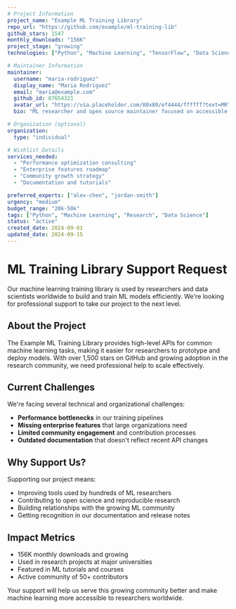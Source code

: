```yaml
---
# Project Information
project_name: "Example ML Training Library"
repo_url: "https://github.com/example/ml-training-lib"
github_stars: 1547
monthly_downloads: "156K"
project_stage: "growing"
technologies: ["Python", "Machine Learning", "TensorFlow", "Data Science"]

# Maintainer Information
maintainer:
  username: "maria-rodriguez"
  display_name: "Maria Rodriguez"
  email: "maria@example.com"
  github_id: 87654321
  avatar_url: "https://via.placeholder.com/80x80/ef4444/ffffff?text=MR"
  bio: "ML researcher and open source maintainer focused on accessible training tools"

# Organization (optional)
organization:
  type: "individual"

# Wishlist Details  
services_needed:
  - "Performance optimization consulting"
  - "Enterprise features roadmap"
  - "Community growth strategy"
  - "Documentation and tutorials"

preferred_experts: ["alex-chen", "jordan-smith"]
urgency: "medium"
budget_range: "20k-50k"
tags: ["Python", "Machine Learning", "Research", "Data Science"]
status: "active"
created_date: 2024-09-01
updated_date: 2024-09-15
---
```


# ML Training Library Support Request

Our machine learning training library is used by researchers and data scientists worldwide to build and train ML models efficiently. We're looking for professional support to take our project to the next level.

## About the Project

The Example ML Training Library provides high-level APIs for common machine learning tasks, making it easier for researchers to prototype and deploy models. With over 1,500 stars on GitHub and growing adoption in the research community, we need professional help to scale effectively.

## Current Challenges

We're facing several technical and organizational challenges:

- **Performance bottlenecks** in our training pipelines
- **Missing enterprise features** that large organizations need
- **Limited community engagement** and contribution processes
- **Outdated documentation** that doesn't reflect recent API changes

## Why Support Us?

Supporting our project means:
- Improving tools used by hundreds of ML researchers
- Contributing to open science and reproducible research
- Building relationships with the growing ML community
- Getting recognition in our documentation and release notes

## Impact Metrics

- 156K monthly downloads and growing
- Used in research projects at major universities
- Featured in ML tutorials and courses
- Active community of 50+ contributors

Your support will help us serve this growing community better and make machine learning more accessible to researchers worldwide.